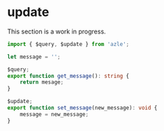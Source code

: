 # update

This section is a work in progress.

```typescript
import { $query, $update } from 'azle';

let message = '';

$query;
export function get_message(): string {
    return mesage;
}

$update;
export function set_message(new_message): void {
    message = new_message;
}
```
